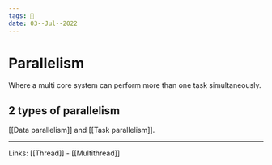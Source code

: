 ```yaml
---
tags: 🌱
date: 03--Jul--2022
---
```


# Parallelism

Where a multi core system can perform more than one task simultaneously.

## 2 types of parallelism

[[Data parallelism]] and [[Task parallelism]].

---
Links: [[Thread]] - [[Multithread]]